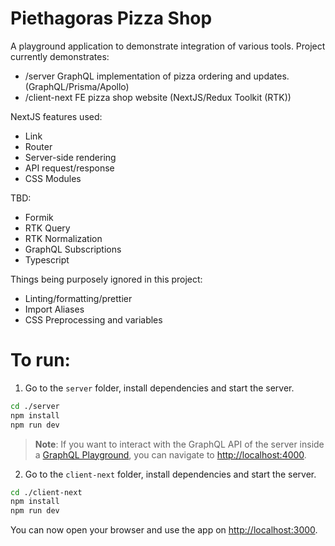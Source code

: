 # Piethagoras Pizza Shop
A playground application to demonstrate integration of various tools. Project currently demonstrates:
- /server GraphQL implementation of pizza ordering and updates. (GraphQL/Prisma/Apollo)
- /client-next FE pizza shop website (NextJS/Redux Toolkit (RTK))

NextJS features used:
- Link
- Router
- Server-side rendering
- API request/response
- CSS Modules

TBD:
- Formik
- RTK Query
- RTK Normalization
- GraphQL Subscriptions
- Typescript

Things being purposely ignored in this project:
- Linting/formatting/prettier
- Import Aliases
- CSS Preprocessing and variables

# To run:
1. Go to the `server` folder, install dependencies and start the server. 

```sh
cd ./server
npm install
npm run dev
```
> **Note**: If you want to interact with the GraphQL API of the server inside a [GraphQL Playground](https://github.com/prisma/graphql-playground), you can navigate to [http://localhost:4000](http://localhost:4000).


2. Go to the `client-next` folder, install dependencies and start the server. 

```sh
cd ./client-next
npm install
npm run dev
```

You can now open your browser and use the app on [http://localhost:3000](http://localhost:3000).
